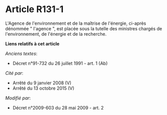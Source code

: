 # Article R131-1

L'Agence de l'environnement et de la maîtrise de l'énergie, ci-après dénommée " l'agence ", est placée sous la tutelle des
ministres chargés de l'environnement, de l'énergie et de la recherche.

**Liens relatifs à cet article**

_Anciens textes_:

  - Décret n°91-732 du 26 juillet 1991 - art. 1 (Ab)

_Cité par_:

  - Arrêté du 9 janvier 2008 (V)
  - Arrêté du 13 octobre 2015 (V)

_Modifié par_:

  - Décret n°2009-603 du 28 mai 2009 - art. 2
